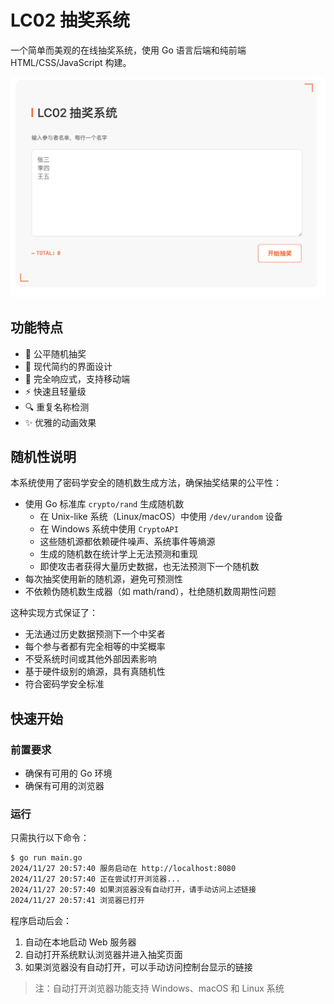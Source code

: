 # LC02 抽奖系统

一个简单而美观的在线抽奖系统，使用 Go 语言后端和纯前端 HTML/CSS/JavaScript 构建。

![LC02抽奖系统截图](docs/screenshot.png)

## 功能特点

- 🎯 公平随机抽奖
- 🎨 现代简约的界面设计
- 📱 完全响应式，支持移动端
- ⚡️ 快速且轻量级
- 🔍 重复名称检测
- ✨ 优雅的动画效果

## 随机性说明

本系统使用了密码学安全的随机数生成方法，确保抽奖结果的公平性：

- 使用 Go 标准库 `crypto/rand` 生成随机数
  - 在 Unix-like 系统（Linux/macOS）中使用 `/dev/urandom` 设备
  - 在 Windows 系统中使用 `CryptoAPI`
  - 这些随机源都依赖硬件噪声、系统事件等熵源
  - 生成的随机数在统计学上无法预测和重现
  - 即使攻击者获得大量历史数据，也无法预测下一个随机数
- 每次抽奖使用新的随机源，避免可预测性
- 不依赖伪随机数生成器（如 math/rand），杜绝随机数周期性问题

这种实现方式保证了：
- 无法通过历史数据预测下一个中奖者
- 每个参与者都有完全相等的中奖概率
- 不受系统时间或其他外部因素影响
- 基于硬件级别的熵源，具有真随机性
- 符合密码学安全标准

## 快速开始

### 前置要求

- 确保有可用的 Go 环境
- 确保有可用的浏览器

### 运行

只需执行以下命令：

```bash
$ go run main.go
2024/11/27 20:57:40 服务启动在 http://localhost:8080
2024/11/27 20:57:40 正在尝试打开浏览器...
2024/11/27 20:57:40 如果浏览器没有自动打开，请手动访问上述链接
2024/11/27 20:57:41 浏览器已打开
```

程序启动后会：
1. 自动在本地启动 Web 服务器
2. 自动打开系统默认浏览器并进入抽奖页面
3. 如果浏览器没有自动打开，可以手动访问控制台显示的链接

> 注：自动打开浏览器功能支持 Windows、macOS 和 Linux 系统